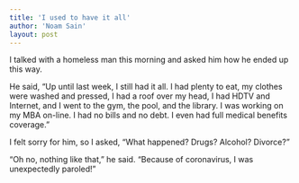 ```yaml
---
title: 'I used to have it all'
author: 'Noam Sain'
layout: post
---
```


I talked with a homeless man this morning and asked him how he ended up this way.

He said, “Up until last week, I still had it all. I had plenty to eat, my clothes were washed and pressed, I had a roof over my head, I had HDTV and Internet, and I went to the gym, the pool, and the library. I was working on my MBA on-line. I had no bills and no debt. I even had full medical benefits coverage.”

I felt sorry for him, so I asked, “What happened? Drugs? Alcohol? Divorce?”

“Oh no, nothing like that,” he said. “Because of coronavirus, I was unexpectedly paroled!”